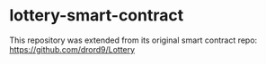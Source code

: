 # lottery-smart-contract

This repository was extended from its original smart contract repo: https://github.com/drord9/Lottery
